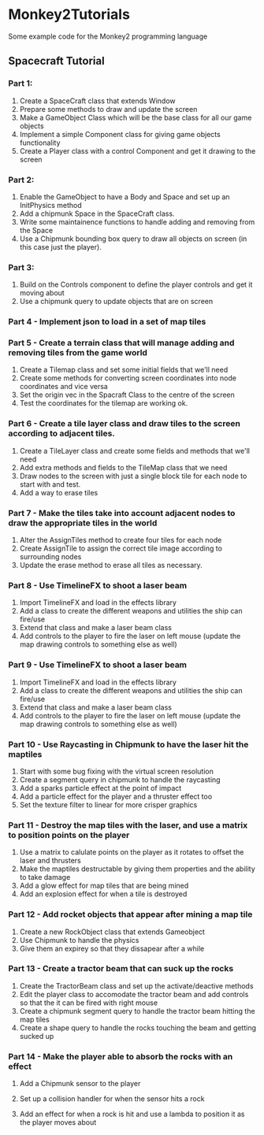 # Monkey2Tutorials
Some example code for the Monkey2 programming language

## Spacecraft Tutorial
### Part 1:

1) Create a SpaceCraft class that extends Window
2) Prepare some methods to draw and update the screen
3) Make a GameObject Class which will be the base class for all our game objects
4) Implement a simple Component class for giving game objects functionality
5) Create a Player class with a control Component and get it drawing to the screen

### Part 2:

1) Enable the GameObject to have a Body and Space and set up an InitPhysics method
2) Add a chipmunk Space in the SpaceCraft class.
3) Write some maintainence functions to handle adding and removing from the Space
4) Use a Chipmunk bounding box query to draw all objects on screen (in this case just the player).

### Part 3:

1) Build on the Controls component to define the player controls and get it moving about
2) Use a chipmunk query to update objects that are on screen

### Part 4 - Implement json to load in a set of map tiles

### Part 5 - Create a terrain class that will manage adding and removing tiles from the game world
1) Create a Tilemap class and set some initial fields that we'll need
2) Create some methods for converting screen coordinates into node coordinates and vice versa
3) Set the origin vec in the Spacraft Class to the centre of the screen
4) Test the coordinates for the tilemap are working ok.

### Part 6 - Create a tile layer class and draw tiles to the screen according to adjacent tiles.
1) Create a TileLayer class and create some fields and methods that we'll need
2) Add extra methods and fields to the TileMap class that we need
3) Draw nodes to the screen with just a single block tile for each node to start with and test.
4) Add a way to erase tiles

### Part 7 - Make the tiles take into account adjacent nodes to draw the appropriate tiles in the world
1) Alter the AssignTiles method to create four tiles for each node
2) Create AssignTile to assign the correct tile image according to surrounding nodes
3) Update the erase method to erase all tiles as necessary.

### Part 8 - Use TimelineFX to shoot a laser beam
1) Import TimelineFX and load in the effects library
2) Add a class to create the different weapons and utilities the ship can fire/use
3) Extend that class and make a laser beam class
4) Add controls to the player to fire the laser on left mouse (update the map drawing controls to something else as well)

### Part 9 - Use TimelineFX to shoot a laser beam
1) Import TimelineFX and load in the effects library
2) Add a class to create the different weapons and utilities the ship can fire/use
3) Extend that class and make a laser beam class
4) Add controls to the player to fire the laser on left mouse (update the map drawing controls to something else as well)

### Part 10 - Use Raycasting in Chipmunk to have the laser hit the maptiles
1) Start with some bug fixing with the virtual screen resolution
2) Create a segment query in chipmunk to handle the raycasting
3) Add a sparks particle effect at the point of impact
4) Add a particle effect for the player and a thruster effect too
5) Set the texture filter to linear for more crisper graphics

### Part 11 - Destroy the map tiles with the laser, and use a matrix to position points on the player
1) Use a matrix to calulate points on the player as it rotates to offset the laser and thrusters
2) Make the maptiles destructable by giving them properties and the ability to take damage
3) Add a glow effect for map tiles that are being mined
4) Add an explosion effect for when a tile is destroyed

### Part 12 - Add rocket objects that appear after mining a map tile
1) Create a new RockObject class that extends Gameobject
2) Use Chipmunk to handle the physics
3) Give them an expirey so that they dissapear after a while

### Part 13 - Create a tractor beam that can suck up the rocks
1) Create the TractorBeam class and set up the activate/deactive methods
2) Edit the player class to accomodate the tractor beam and add controls so that the it can be fired with right mouse
3) Create a chipmunk segment query to handle the tractor beam hitting the map tiles
4) Create a shape query to handle the rocks touching the beam and getting sucked up

### Part 14 - Make the player able to absorb the rocks with an effect

1) Add a Chipmunk sensor to the player

2) Set up a collision handler for when the sensor hits a rock

3) Add an effect for when a rock is hit and use a lambda to position it as the player moves about